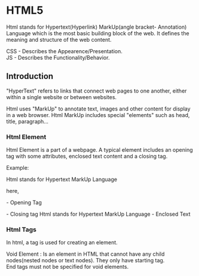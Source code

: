 # HTML5
Html stands for Hypertext(Hyperlink) MarkUp(angle bracket- Annotation) Language which is the most basic building block of the web. It defines the meaning and structure of the web content. 

CSS - Describes the Appearence/Presentation.  
JS - Describes the Functionality/Behavior.  

## Introduction 

"HyperText" refers to links that connect web pages to one another, either within a single website or between websites.  

Html uses "MarkUp" to annotate text, images and other content for display in a web browser. Html MarkUp includes special "elements" such as head, title, paragraph...  

### Html Element 

Html Element is a part of a webpage. A typical element includes an opening tag with some attributes, enclosed text content and a closing tag.   

Example: <p>Html stands for Hypertext MarkUp Language</p>
here, <p> - Opening Tag 
</p> - Closing tag
Html stands for Hypertext MarkUp Language - Enclosed Text

### Html Tags

In html, a tag is used for creating an element.  

Void Element : Is an element in HTML that cannot have any child nodes(nested nodes or text nodes). They only have starting tag.  
End tags must not be specified for void elements.  








